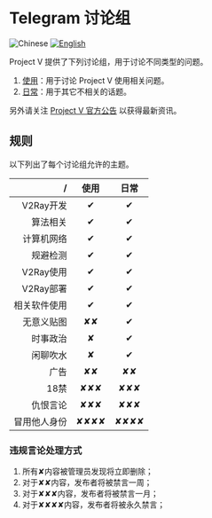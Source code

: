 # Telegram 讨论组

![Chinese](../resources/chinesec.svg) [![English](../resources/english.svg)](https://www.v2ray.com/en/welcome/tg.html)

Project V 提供了下列讨论组，用于讨论不同类型的问题。

1. [使用](https://telegram.me/projectv2ray)：用于讨论 Project V 使用相关问题。
1. [日常](https://t.me/joinchat/DNcazUIYaH80uVfeS716jg)：用于其它不相关的话题。

另外请关注 [Project V 官方公告](https://t.me/v2msg) 以获得最新资讯。

## 规则

以下列出了每个讨论组允许的主题。

  / | 使用 | 日常
-------:|:----:|:----:
V2Ray开发|&#10004;|&#10004;
算法相关 |&#10004;|&#10004;
计算机网络|&#10004;|&#10004;
规避检测|&#10004;|&#10004;
V2Ray使用|&#10004;|&#10004;
V2Ray部署|&#10004;|&#10004;
相关软件使用|&#10004;|&#10004;
无意义贴图|&#10008;&#10008;|&#10004;
时事政治|&#10008;|&#10004;
闲聊吹水|&#10008;|&#10004;
广告|&#10008;&#10008;|&#10008;&#10008;
18禁|&#10008;&#10008;&#10008;|&#10008;&#10008;&#10008;
仇恨言论|&#10008;&#10008;&#10008;|&#10008;&#10008;&#10008;
冒用他人身份|&#10008;&#10008;&#10008;&#10008;|&#10008;&#10008;&#10008;&#10008;

### 违规言论处理方式

1. 所有&#10008;内容被管理员发现将立即删除；
1. 对于&#10008;&#10008;内容，发布者将被禁言一周；
1. 对于&#10008;&#10008;&#10008;内容，发布者将被禁言一月；
1. 对于&#10008;&#10008;&#10008;&#10008;内容，发布者将被永久禁言；
